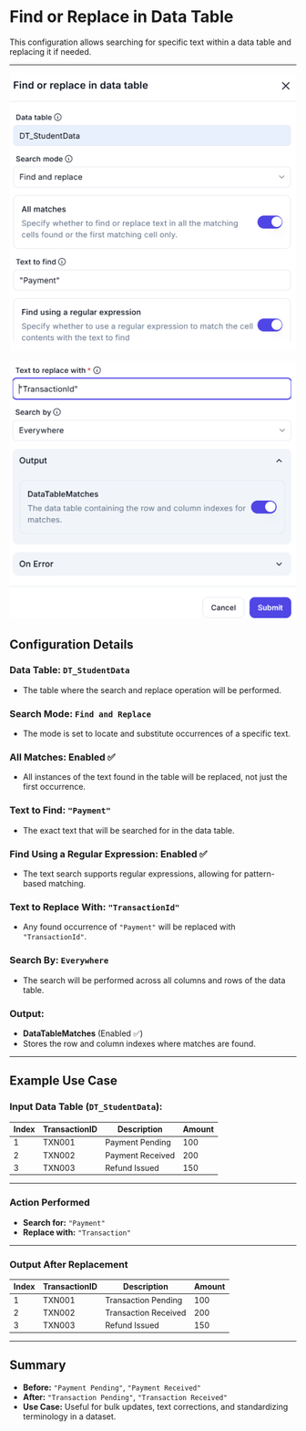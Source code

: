 # **Find or Replace in Data Table**

This configuration allows searching for specific text within a data table and replacing it if needed.

---

![alt text](find-or-replace-in-data-table-1.png)

![alt text](find-or-replace-in-data-table1-1.png)

## **Configuration Details**

### **Data Table:** `DT_StudentData`

- The table where the search and replace operation will be performed.

### **Search Mode:** `Find and Replace`

- The mode is set to locate and substitute occurrences of a specific text.

### **All Matches:** Enabled ✅

- All instances of the text found in the table will be replaced, not just the first occurrence.

### **Text to Find:** `"Payment"`

- The exact text that will be searched for in the data table.

### **Find Using a Regular Expression:** Enabled ✅

- The text search supports regular expressions, allowing for pattern-based matching.

### **Text to Replace With:** `"TransactionId"`

- Any found occurrence of `"Payment"` will be replaced with `"TransactionId"`.

### **Search By:** `Everywhere`

- The search will be performed across all columns and rows of the data table.

### **Output:**

- **DataTableMatches** (Enabled ✅)
- Stores the row and column indexes where matches are found.

---

## **Example Use Case**

### **Input Data Table (`DT_StudentData`):**

| Index | TransactionID | Description       | Amount |
|-------|--------------|------------------|--------|
| 1     | TXN001       | Payment Pending  | 100    |
| 2     | TXN002       | Payment Received | 200    |
| 3     | TXN003       | Refund Issued    | 150    |

---

### **Action Performed**

- **Search for:** `"Payment"`
- **Replace with:** `"Transaction"`

---

### **Output After Replacement**

| Index | TransactionID | Description            | Amount |
|-------|--------------|-----------------------|--------|
| 1     | TXN001       | Transaction Pending   | 100    |
| 2     | TXN002       | Transaction Received  | 200    |
| 3     | TXN003       | Refund Issued         | 150    |

---

## **Summary**

- **Before:** `"Payment Pending"`, `"Payment Received"`
- **After:** `"Transaction Pending"`, `"Transaction Received"`
- **Use Case:** Useful for bulk updates, text corrections, and standardizing terminology in a dataset.
